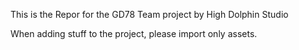 This is the Repor for the GD78 Team project by High Dolphin Studio

When adding stuff to the project, please import only assets.

